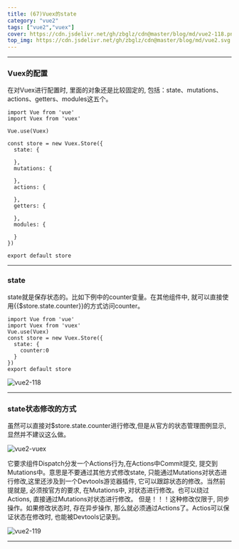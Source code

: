 ```yaml
---
title: (67)Vuex的state
category: "vue2"
tags: ["vue2","vuex"]
cover: https://cdn.jsdelivr.net/gh/zbglz/cdn@master/blog/md/vue2-118.png
top_img: https://cdn.jsdelivr.net/gh/zbglz/cdn@master/blog/md/vue2.svg
---
```


***

### Vuex的配置

在对Vuex进行配置时, 里面的对象还是比较固定的, 包括：state、mutations、actions、getters、modules这五个。


    import Vue from 'vue'
    import Vuex from 'vuex'
    
    Vue.use(Vuex)
    
    const store = new Vuex.Store({
      state: {
        
      },
      mutations: {
        
      },
      actions: {
        
      },
      getters: {
        
      },
      modules: {
        
      }
    })
    
    export default store


***

### state

state就是保存状态的。比如下例中的counter变量。在其他组件中, 就可以直接使用<span>{</span>{$store.state.counter}}的方式访问counter。


    import Vue from 'vue'
    import Vuex from 'vuex'
    Vue.use(Vuex)
    const store = new Vuex.Store({
      state: {
        counter:0
      }
    })
    export default store


![vue2-118](https://cdn.jsdelivr.net/gh/zbglz/cdn@master/blog/md/vue2-118.png)

***

### state状态修改的方式

虽然可以直接对$store.state.counter进行修改,但是从官方的状态管理图例显示, 显然并不建议这么做。

![vue2-vuex](https://cdn.jsdelivr.net/gh/zbglz/cdn@master/blog/md/vue2-vuex.png)

它要求组件Dispatch分发一个Actions行为,在Actions中Commit提交, 提交到Mutations中。意思是不要通过其他方式修改state, 只能通过Mutations对状态进行修改,这里还涉及到一个Devtools游览器插件, 它可以跟踪状态的修改。当然前提就是, 必须按官方的要求, 在Mutations中, 对状态进行修改。也可以绕过Actions, 直接通过Mutations对状态进行修改。
但是！！！这种修改仅限于, 同步操作。如果修改状态时, 存在异步操作, 那么就必须通过Actions了。Actios可以保证状态在修改时, 也能被Devtools记录到。


![vue2-119](https://cdn.jsdelivr.net/gh/zbglz/cdn@master/blog/md/vue2-119.png)


***